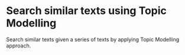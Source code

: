 # Search similar texts using Topic Modelling

Search similar texts given a series of texts by applying Topic Modelling approach.

